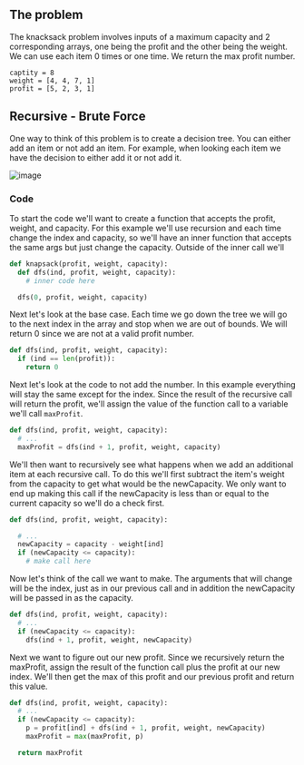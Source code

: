 ## The problem
The knacksack problem involves inputs of a maximum capacity and 2 corresponding arrays, one being the profit and the other being the weight.  We can use each item 0 times or one time.  We return the max profit number.
```
captity = 8
weight = [4, 4, 7, 1]
profit = [5, 2, 3, 1]
```

## Recursive - Brute Force
One way to think of this problem is to create a decision tree. You can either add an item or not add an item.  For example, when looking each item we have the decision to either add it or not add it.

![image](https://github.com/mlizchap/DataStructureNotes/assets/40478204/47db3291-48e4-42b1-b82d-57f5dff6a027)

### Code
To start the code we'll want to create a function that accepts the profit, weight, and capacity.  For this example we'll use recursion and each time change the index and capacity, so we'll have an inner function that accepts the same args but just change the capacity.  Outside of the inner call we'll 

```python
def knapsack(profit, weight, capacity):
  def dfs(ind, profit, weight, capacity):
    # inner code here

  dfs(0, profit, weight, capacity)
```

Next let's look at the base case.  Each time we go down the tree we will go to the next index in the array and stop when we are out of bounds.  We will return 0 since we are not at a valid profit number.
```python
def dfs(ind, profit, weight, capacity):
  if (ind == len(profit)):
    return 0
```

Next let's look at the code to not add the number.  In this example everything will stay the same except for the index.  Since the result of the recursive call will return the profit, we'll assign the value of the function call to a variable we'll call `maxProfit`.
```python
def dfs(ind, profit, weight, capacity):
  # ...
  maxProfit = dfs(ind + 1, profit, weight, capacity)
```

We'll then want to recursively see what happens when we add an additional item at each recursive call.  To do this we'll first subtract the item's weight from the capacity to get what would be the newCapacity.  We only want to end up making this call if the newCapacity is less than or equal to the current capacity so we'll do a check first.
```python
def dfs(ind, profit, weight, capacity):

  # ...
  newCapacity = capacity - weight[ind]
  if (newCapacity <= capacity):
    # make call here
```

Now let's think of the call we want to make.  The arguments that will change will be the index, just as in our previous call and in addition the newCapacity will be passed in as the capacity.
```python
def dfs(ind, profit, weight, capacity):
  # ...
  if (newCapacity <= capacity):
    dfs(ind + 1, profit, weight, newCapacity)    
```

Next we want to figure out our new profit.  Since we recursively return the maxProfit, assign the result of the function call plus the profit at our new index. We'll then get the max of this profit and our previous profit and return this value. 
```python
def dfs(ind, profit, weight, capacity):
  # ...
  if (newCapacity <= capacity):
    p = profit[ind] + dfs(ind + 1, profit, weight, newCapacity)    
    maxProfit = max(maxProfit, p)

  return maxProfit
```
